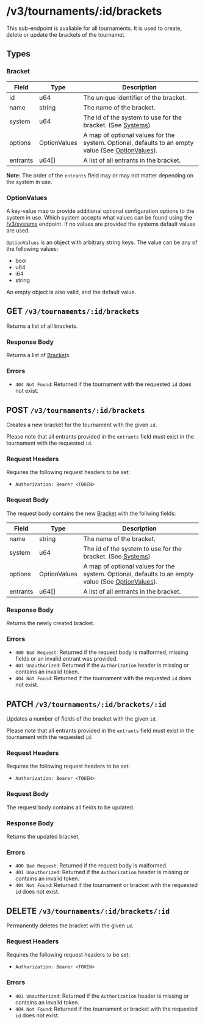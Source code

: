 # /v3/tournaments/:id/brackets

This sub-endpoint is avaliable for all tournaments. It is used to create, delete or update the brackets of the tournamet.

## Types

### Bracket

| Field    | Type         | Description                                                                                                        |
| -------- | ------------ | ------------------------------------------------------------------------------------------------------------------ |
| id       | u64          | The unique identifier of the bracket.                                                                              |
| name     | string       | The name of the bracket.                                                                                           |
| system   | u64          | The id of the system to use for the bracket. (See [Systems](../systems.md))                                        |
| options  | OptionValues | A map of optional values for the system. Optional, defaults to an empty value (See [OptionValues](#OptionValues)). |
| entrants | u64[]        | A list of all entrants in the bracket.                                                                             |

**Note:** The order of the `entrants` field may or may not matter depending on the system in use.

### OptionValues

A key-value map to provide additional optional configuration options to the system in use. Which system accepts what values can be found using the [/v3/systems](../systems.md) endpoint. If no values are provided the systems default values are used.

`OptionValues` is an object with arbitrary string keys. The value can be any of the following values:
- bool
- u64
- i64
- string

An empty object is also valid, and the default value.

## GET `/v3/tournaments/:id/brackets`

Returns a list of all brackets.

### Response Body

Returns a list of [Bracket](#bracket)s.

### Errors

- `404 Not Found`: Returned if the tournament with the requested `id` does not exist.

## POST `/v3/tournaments/:id/brackets`

Creates a new bracket for the tournament with the given `id`.

Please note that all entrants provided in the `entrants` field must exist in the tournament with the requested `id`.

### Request Headers

Requires the following request headers to be set:
- `Authorization: Bearer <TOKEN>`

### Request Body

The request body contains the new [Bracket](#bracket) with the follwing fields:

| Field    | Type         | Description                                                                                                        |
| -------- | ------------ | ------------------------------------------------------------------------------------------------------------------ |
| name     | string       | The name of the bracket.                                                                                           |
| system   | u64          | The id of the system to use for the bracket. (See [Systems](../systems.md))                                        |
| options  | OptionValues | A map of optional values for the system. Optional, defaults to an empty value (See [OptionValues](#OptionValues)). |
| entrants | u64[]        | A list of all entrants in the bracket.                                                                             |

### Response Body

Returns the newly created bracket.

### Errors

- `400 Bad Request`: Returned if the request body is malformed, missing fields or an invalid entrant was provided.
- `401 Unauthorized`: Returned if the `Authorization` header is missing or contains an invalid token.
- `404 Not Found`: Returned if the tournament with the requested `id` does not exist.

## PATCH `/v3/tournaments/:id/brackets/:id`

Updates a number of fields of the bracket with the given `id`.

Please note that all entrants provided in the `entrants` field must exist in the tournament with the requested `id`.

### Request Headers

Requires the following request headers to be set:
- `Authorization: Bearer <TOKEN>`

### Request Body

The request body contains all fields to be updated.

### Response Body

Returns the updated bracket.

### Errors

- `400 Bad Request`: Returned if the request body is malformed.
- `401 Unauthorized`: Returned if the `Authorization` header is missing or contains an invalid token.
- `404 Not Found`: Returned if the tournament or bracket with the requested `id` does not exist.

## DELETE `/v3/tournaments/:id/brackets/:id`

Permanently deletes the bracket with the given `id`.

### Request Headers

Requires the following request headers to be set:
- `Authorization: Bearer <TOKEN>`

### Errors

- `401 Unauthorized`: Returned if the `Authorization` header is missing or contains an invalid token.
- `404 Not Found`: Returned if the tournament or bracket with the requested `id` does not exist.
